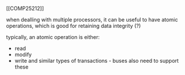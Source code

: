 [[COMP25212]]

when dealling with multiple processors, it can be useful to have atomic operations, which is good for retaining data integrity (?)

typically, an atomic operation is either:
- read
- modify
- write
and similar types of transactions - buses also need to support these